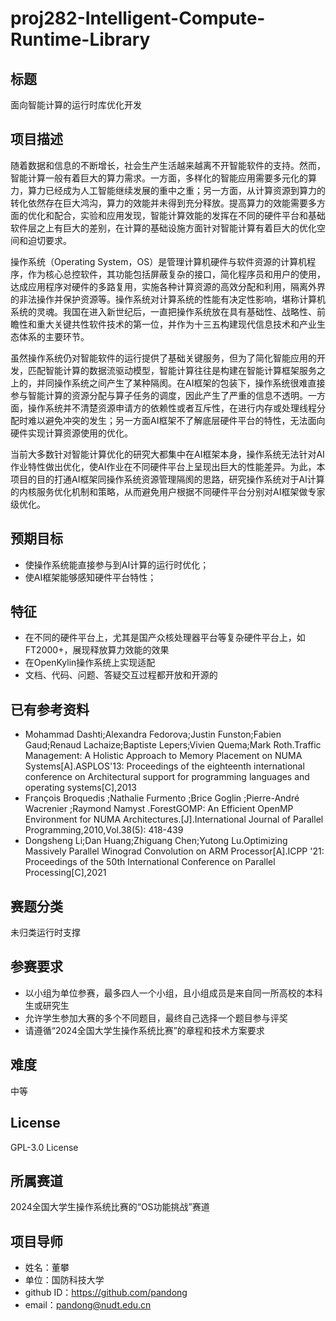 # proj282-Intelligent-Compute-Runtime-Library
## 标题
面向智能计算的运行时库优化开发

## 项目描述

随着数据和信息的不断增长，社会生产生活越来越离不开智能软件的支持。然而，智能计算一般有着巨大的算力需求。一方面，多样化的智能应用需要多元化的算力，算力已经成为人工智能继续发展的重中之重；另一方面，从计算资源到算力的转化依然存在巨大鸿沟，算力的效能并未得到充分释放。提高算力的效能需要多方面的优化和配合，实验和应用发现，智能计算效能的发挥在不同的硬件平台和基础软件层之上有巨大的差别，在计算的基础设施方面针对智能计算有着巨大的优化空间和迫切要求。

操作系统（Operating System，OS）是管理计算机硬件与软件资源的计算机程序，作为核心总控软件，其功能包括屏蔽复杂的接口，简化程序员和用户的使用，达成应用程序对硬件的多路复用，实施各种计算资源的高效分配和利用，隔离外界的非法操作并保护资源等。操作系统对计算系统的性能有决定性影响，堪称计算机系统的灵魂。我国在进入新世纪后，一直把操作系统放在具有基础性、战略性、前瞻性和重大关键共性软件技术的第一位，并作为十三五构建现代信息技术和产业生态体系的主要环节。

虽然操作系统仍对智能软件的运行提供了基础关键服务，但为了简化智能应用的开发，匹配智能计算的数据流驱动模型，智能计算往往是构建在智能计算框架服务之上的，并同操作系统之间产生了某种隔阂。在AI框架的包装下，操作系统很难直接参与智能计算的资源分配与算子任务的调度，因此产生了严重的信息不透明。一方面，操作系统并不清楚资源申请方的依赖性或者互斥性，在进行内存或处理线程分配时难以避免冲突的发生；另一方面AI框架不了解底层硬件平台的特性，无法面向硬件实现计算资源使用的优化。

当前大多数针对智能计算优化的研究大都集中在AI框架本身，操作系统无法针对AI作业特性做出优化，使AI作业在不同硬件平台上呈现出巨大的性能差异。为此，本项目的目的打通AI框架同操作系统资源管理隔阂的思路，研究操作系统对于AI计算的内核服务优化机制和策略，从而避免用户根据不同硬件平台分别对AI框架做专家级优化。

## 预期目标

- 使操作系统能直接参与到AI计算的运行时优化；
- 使AI框架能够感知硬件平台特性；

## 特征

- 在不同的硬件平台上，尤其是国产众核处理器平台等复杂硬件平台上，如FT2000+，展现释放算力效能的效果
- 在OpenKylin操作系统上实现适配
- 文档、代码、问题、答疑交互过程都开放和开源的

## 已有参考资料

- Mohammad Dashti;Alexandra Fedorova;Justin Funston;Fabien Gaud;Renaud Lachaize;Baptiste Lepers;Vivien Quema;Mark Roth.Traffic Management: A Holistic Approach to Memory Placement on NUMA Systems[A].ASPLOS'13: Proceedings of the eighteenth international conference on Architectural support for programming languages and operating systems[C],2013
- François Broquedis ;Nathalie Furmento ;Brice Goglin ;Pierre-André Wacrenier ;Raymond Namyst .ForestGOMP: An Efficient OpenMP Environment for NUMA Architectures.[J].International Journal of Parallel Programming,2010,Vol.38(5): 418-439 
- Dongsheng Li;Dan Huang;Zhiguang Chen;Yutong Lu.Optimizing Massively Parallel Winograd Convolution on ARM Processor[A].ICPP '21: Proceedings of the 50th International Conference on Parallel Processing[C],2021 

## 赛题分类

未归类运行时支撑

## 参赛要求

- 以小组为单位参赛，最多四人一个小组，且小组成员是来自同一所高校的本科生或研究生
- 允许学生参加大赛的多个不同题目，最终自己选择一个题目参与评奖
- 请遵循“2024全国大学生操作系统比赛”的章程和技术方案要求

## 难度

中等

## License

GPL-3.0 License

## 所属赛道

2024全国大学生操作系统比赛的“OS功能挑战”赛道

## 项目导师

- 姓名：董攀
- 单位：国防科技大学
- github ID：https://github.com/pandong
- email：pandong@nudt.edu.cn
